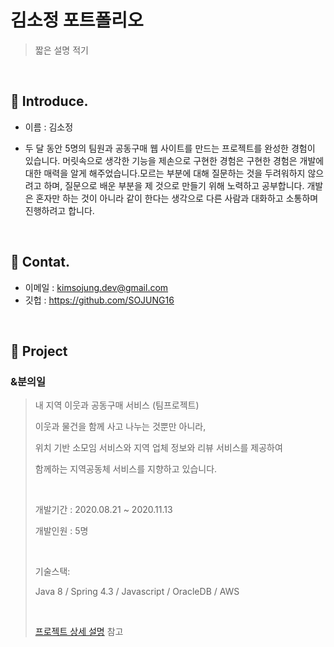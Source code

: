 # 김소정 포트폴리오
> 짧은 설명 적기

</br>

## :pushpin: Introduce.

- 이름 : 김소정

- 두 달 동안 5명의 팀원과 공동구매 웹 사이트를 만드는 프로젝트를 완성한 경험이 있습니다. 머릿속으로 생각한 기능을 제손으로 구현한 경험은 구현한 경험은 개발에 대한 매력을 알게 해주었습니다.모르는 부분에 대해 질문하는 것을 두려워하지 않으려고 하며, 질문으로 배운 부분을 제 것으로 만들기 위해 노력하고 공부합니다. 개발은 혼자만 하는 것이 아니라 같이 한다는 생각으로 다른 사람과 대화하고 소통하며 진행하려고 합니다.


</br>

## :pushpin: Contat.

- 이메일 : kimsojung.dev@gmail.com
- 깃헙 :  https://github.com/SOJUNG16

</br>

## :pushpin: Project

### &분의일 

> 내 지역 이웃과 공동구매 서비스 (팀프로젝트) 
> 
> 이웃과 물건을 함께 사고 나누는 것뿐만 아니라, 
> 
> 위치 기반 소모임 서비스와 지역 업체 정보와 리뷰 서비스를 제공하여 
> 
> 함께하는 지역공동체 서비스를 지향하고 있습니다.
> 
> <br>
>
> 개발기간  : 2020.08.21 ~ 2020.11.13
>
> 개발인원  : 5명
>
>  <br>
>
> 기술스택:
>
> Java 8 / Spring 4.3 / Javascript / OracleDB / AWS 
>
>  <br>
>
> [ 프로젝트 상세 설명](https://github.com/SOJUNG16/andOne) 참고

